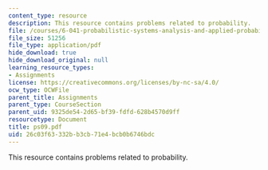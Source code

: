 ```yaml
---
content_type: resource
description: This resource contains problems related to probability.
file: /courses/6-041-probabilistic-systems-analysis-and-applied-probability-spring-2006/26c03f63332bb3cb71e4bcb0b6746bdc_ps09.pdf
file_size: 51256
file_type: application/pdf
hide_download: true
hide_download_original: null
learning_resource_types:
- Assignments
license: https://creativecommons.org/licenses/by-nc-sa/4.0/
ocw_type: OCWFile
parent_title: Assignments
parent_type: CourseSection
parent_uid: 9325de54-2d65-bf39-fdfd-628b4570d9ff
resourcetype: Document
title: ps09.pdf
uid: 26c03f63-332b-b3cb-71e4-bcb0b6746bdc
---
```

This resource contains problems related to probability.